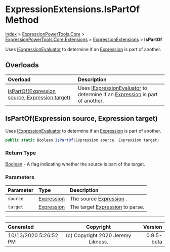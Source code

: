 ﻿# ExpressionExtensions.IsPartOf Method

[Index](../index.md) > [ExpressionPowerTools.Core](ExpressionPowerTools.Core.a.md) > [ExpressionPowerTools.Core.Extensions](ExpressionPowerTools.Core.Extensions.n.md) > [ExpressionExtensions](ExpressionPowerTools.Core.Extensions.ExpressionExtensions.cs.md) > **IsPartOf**

Uses [IExpressionEvaluator](ExpressionPowerTools.Core.Signatures.IExpressionEvaluator.i.md) to determine if an [Expression](https://docs.microsoft.com/dotnet/api/system.linq.expressions.expression) is part of another.

## Overloads

| Overload | Description |
| :-- | :-- |
| [IsPartOf(Expression source, Expression target)](#ispartofexpression-source-expression-target) | Uses [IExpressionEvaluator](ExpressionPowerTools.Core.Signatures.IExpressionEvaluator.i.md) to determine if an [Expression](https://docs.microsoft.com/dotnet/api/system.linq.expressions.expression) is part of another. |
## IsPartOf(Expression source, Expression target)

Uses [IExpressionEvaluator](ExpressionPowerTools.Core.Signatures.IExpressionEvaluator.i.md) to determine if an [Expression](https://docs.microsoft.com/dotnet/api/system.linq.expressions.expression) is part of another.

```csharp
public static Boolean IsPartOf(Expression source, Expression target)
```

### Return Type

 [Boolean](https://docs.microsoft.com/dotnet/api/system.boolean)  - A flag indicating whether the source is part of the target.

### Parameters

| Parameter | Type | Description |
| :-- | :-- | :-- |
| `source` | [Expression](https://docs.microsoft.com/dotnet/api/system.linq.expressions.expression) | The source [Expression](https://docs.microsoft.com/dotnet/api/system.linq.expressions.expression) . |
| `target` | [Expression](https://docs.microsoft.com/dotnet/api/system.linq.expressions.expression) | The target [Expression](https://docs.microsoft.com/dotnet/api/system.linq.expressions.expression) to parse. |



---

| Generated | Copyright | Version |
| :-- | :-: | --: |
| 10/13/2020 5:26:52 PM | (c) Copyright 2020 Jeremy Likness. | 0.9.5-beta |
